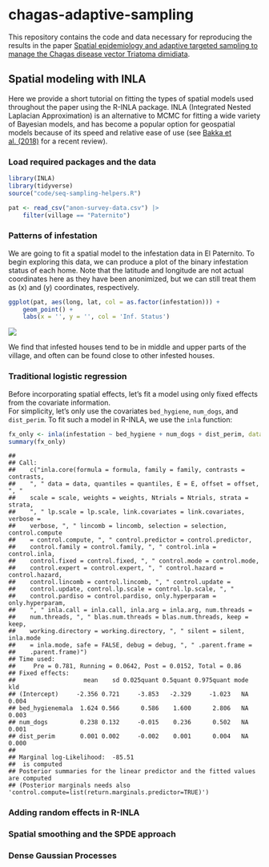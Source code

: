 # chagas-adaptive-sampling

This repository contains the code and data necessary for reproducing the results in the paper [Spatial epidemiology and adaptive targeted sampling to manage the Chagas disease vector Triatoma dimidiata](https://arxiv.org/abs/2111.05964).

## Spatial modeling with INLA

Here we provide a short tutorial on fitting the types of spatial models
used throughout the paper using the R-INLA package. INLA (Integrated
Nested Laplacian Approximation) is an alternative to MCMC for fitting a
wide variety of Bayesian models, and has become a popular option for
geospatial models because of its speed and relative ease of use (see
[Bakka et
al. (2018)](https://wires.onlinelibrary.wiley.com/doi/pdf/10.1002/wics.1443)
for a recent review).

### Load required packages and the data

``` r
library(INLA)
library(tidyverse)
source("code/seq-sampling-helpers.R")

pat <- read_csv("anon-survey-data.csv") |>
    filter(village == "Paternito")
```

### Patterns of infestation

We are going to fit a spatial model to the infestation data in El
Paternito. To begin exploring this data, we can produce a plot of the
binary infestation status of each home. Note that the latitude and
longitude are not actual coordinates here as they have been anonimized,
but we can still treat them as \(x\) and \(y\) coordinates,
respectively.

``` r
ggplot(pat, aes(long, lat, col = as.factor(infestation))) +
    geom_point() +
    labs(x = '', y = '', col = 'Inf. Status')
```

![](examplesunnamed-chunk-3-1.png)<!-- -->

We find that infested houses tend to be in middle and upper parts of the
village, and often can be found close to other infested houses.

### Traditional logistic regression

Before incorporating spatial effects, let’s fit a model using only fixed
effects from the covariate information.  
For simplicity, let’s only use the covariates `bed_hygiene`, `num_dogs`,
and `dist_perim`. To fit such a model in R-INLA, we use the `inla`
function:

``` r
fx_only <- inla(infestation ~ bed_hygiene + num_dogs + dist_perim, data = pat, family = 'binomial')
summary(fx_only)
```

    ## 
    ## Call:
    ##    c("inla.core(formula = formula, family = family, contrasts = contrasts, 
    ##    ", " data = data, quantiles = quantiles, E = E, offset = offset, ", " 
    ##    scale = scale, weights = weights, Ntrials = Ntrials, strata = strata, 
    ##    ", " lp.scale = lp.scale, link.covariates = link.covariates, verbose = 
    ##    verbose, ", " lincomb = lincomb, selection = selection, control.compute 
    ##    = control.compute, ", " control.predictor = control.predictor, 
    ##    control.family = control.family, ", " control.inla = control.inla, 
    ##    control.fixed = control.fixed, ", " control.mode = control.mode, 
    ##    control.expert = control.expert, ", " control.hazard = control.hazard, 
    ##    control.lincomb = control.lincomb, ", " control.update = 
    ##    control.update, control.lp.scale = control.lp.scale, ", " 
    ##    control.pardiso = control.pardiso, only.hyperparam = only.hyperparam, 
    ##    ", " inla.call = inla.call, inla.arg = inla.arg, num.threads = 
    ##    num.threads, ", " blas.num.threads = blas.num.threads, keep = keep, 
    ##    working.directory = working.directory, ", " silent = silent, inla.mode 
    ##    = inla.mode, safe = FALSE, debug = debug, ", " .parent.frame = 
    ##    .parent.frame)") 
    ## Time used:
    ##     Pre = 0.781, Running = 0.0642, Post = 0.0152, Total = 0.86 
    ## Fixed effects:
    ##                   mean    sd 0.025quant 0.5quant 0.975quant mode   kld
    ## (Intercept)     -2.356 0.721     -3.853   -2.329     -1.023   NA 0.004
    ## bed_hygienemala  1.624 0.566      0.586    1.600      2.806   NA 0.003
    ## num_dogs         0.238 0.132     -0.015    0.236      0.502   NA 0.001
    ## dist_perim       0.001 0.002     -0.002    0.001      0.004   NA 0.000
    ## 
    ## Marginal log-Likelihood:  -85.51 
    ##  is computed 
    ## Posterior summaries for the linear predictor and the fitted values are computed
    ## (Posterior marginals needs also 'control.compute=list(return.marginals.predictor=TRUE)')

### Adding random effects in R-INLA

### Spatial smoothing and the SPDE approach

### Dense Gaussian Processes

